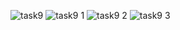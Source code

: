 ![task9](https://github.com/suganyaanbalagan123/Guvi_task9/assets/133192593/e26bdd01-e273-4202-8441-ba2e4660fa9f)
![task9 1](https://github.com/suganyaanbalagan123/Guvi_task9/assets/133192593/7472b526-fb15-4698-8174-27eddc43cb82)
![task9 2](https://github.com/suganyaanbalagan123/Guvi_task9/assets/133192593/84a768e9-e32d-46e7-8191-3df8408e4a57)
![task9 3](https://github.com/suganyaanbalagan123/Guvi_task9/assets/133192593/a319fb55-db59-40ef-9823-9a6d63f8035b)

